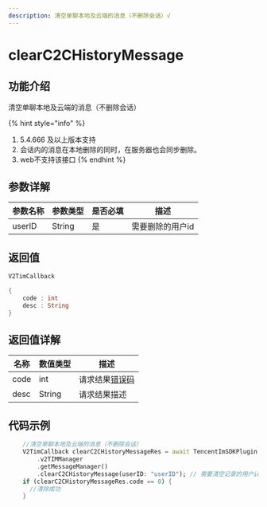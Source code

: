```yaml
---
description: 清空单聊本地及云端的消息（不删除会话）√
---
```


# clearC2CHistoryMessage

## 功能介绍

清空单聊本地及云端的消息（不删除会话）

{% hint style="info" %}
1. 5.4.666 及以上版本支持
2. 会话内的消息在本地删除的同时，在服务器也会同步删除。
3. web不支持该接口
{% endhint %}

## 参数详解

| 参数名称   | 参数类型   | 是否必填 | 描述        |
| ------ | ------ | ---- | --------- |
| userID | String | 是    | 需要删除的用户id |

## 返回值

```dart
V2TimCallback

{
    code : int
    desc : String
}
```

## 返回值详解

| 名称   | 数值类型   | 描述                                                             |
| ---- | ------ | -------------------------------------------------------------- |
| code | int    | 请求结果[错误码](https://cloud.tencent.com/document/product/269/1671) |
| desc | String | 请求结果描述                                                         |

## 代码示例  &#x20;

```dart
    //清空单聊本地及云端的消息（不删除会话）
    V2TimCallback clearC2CHistoryMessageRes = await TencentImSDKPlugin
        .v2TIMManager
        .getMessageManager()
        .clearC2CHistoryMessage(userID: "userID"); // 需要清空记录的用户id
    if (clearC2CHistoryMessageRes.code == 0) {
      //清除成功
    }
```
